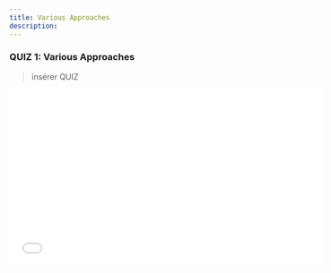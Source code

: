 ```yaml
---
title: Various Approaches
description:
---
```

### QUIZ 1: Various Approaches

>insérer QUIZ

<iframe width="560" height="315" src="activities/AI4T-quizz-module1-who-is-afraid-of-ai-html/inedx.html"  title="Quiz activity" frameborder="0" allowfullscreen></iframe>
